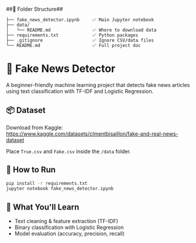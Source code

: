 ##📁 Folder Structure##

```fake-news-detector/
├── fake_news_detector.ipynb     ✅ Main Jupyter notebook
├── data/
│   └── README.md                ✅ Where to download data
├── requirements.txt             ✅ Python packages
├── .gitignore                   ✅ Ignore CSV/data files
└── README.md                    ✅ Full project doc
```

# 📰 Fake News Detector

A beginner-friendly machine learning project that detects fake news articles using text classification with TF-IDF and Logistic Regression.

## 📦 Dataset

Download from Kaggle:  
https://www.kaggle.com/datasets/clmentbisaillon/fake-and-real-news-dataset

Place `True.csv` and `Fake.csv` inside the `/data` folder.

## 🚀 How to Run

```bash
pip install -r requirements.txt
jupyter notebook fake_news_detector.ipynb
```

## 🧠 What You'll Learn

- Text cleaning & feature extraction (TF-IDF)
- Binary classification with Logistic Regression
- Model evaluation (accuracy, precision, recall)
